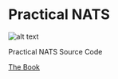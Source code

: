 # Practical NATS

![alt text](https://images.springer.com/sgw/books/medium/9781484235690.jpg "Practical NATS")

Practical NATS
Source Code

[The Book](https://www.apress.com/us/book/9781484235690)
